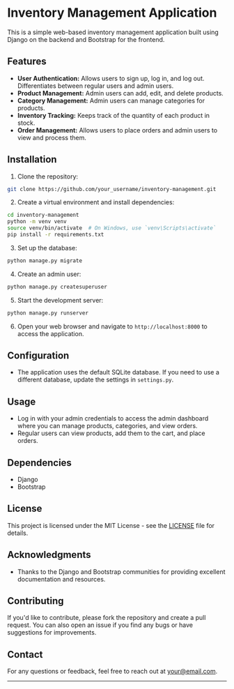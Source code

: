 # Inventory Management Application

This is a simple web-based inventory management application built using Django on the backend and Bootstrap for the frontend.

## Features

- **User Authentication:** Allows users to sign up, log in, and log out. Differentiates between regular users and admin users.
- **Product Management:** Admin users can add, edit, and delete products.
- **Category Management:** Admin users can manage categories for products.
- **Inventory Tracking:** Keeps track of the quantity of each product in stock.
- **Order Management:** Allows users to place orders and admin users to view and process them.

## Installation

1. Clone the repository:

```bash
git clone https://github.com/your_username/inventory-management.git
```

2. Create a virtual environment and install dependencies:

```bash
cd inventory-management
python -m venv venv
source venv/bin/activate  # On Windows, use `venv\Scripts\activate`
pip install -r requirements.txt
```

3. Set up the database:

```bash
python manage.py migrate
```

4. Create an admin user:

```bash
python manage.py createsuperuser
```

5. Start the development server:

```bash
python manage.py runserver
```

6. Open your web browser and navigate to `http://localhost:8000` to access the application.

## Configuration

- The application uses the default SQLite database. If you need to use a different database, update the settings in `settings.py`.

## Usage

- Log in with your admin credentials to access the admin dashboard where you can manage products, categories, and view orders.
- Regular users can view products, add them to the cart, and place orders.


## Dependencies

- Django
- Bootstrap

## License

This project is licensed under the MIT License - see the [LICENSE](LICENSE) file for details.

## Acknowledgments

- Thanks to the Django and Bootstrap communities for providing excellent documentation and resources.

## Contributing

If you'd like to contribute, please fork the repository and create a pull request. You can also open an issue if you find any bugs or have suggestions for improvements.

## Contact

For any questions or feedback, feel free to reach out at your@email.com.

---
